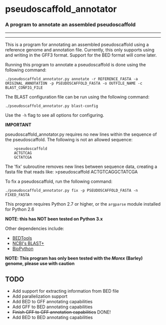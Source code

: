 # pseudoscaffold_annotator
### A program to annotate an assembled pseudoscaffold
___
___

This is a program for annotating an assembled pseudoscaffold using a reference genome and annotation file. Currently, this only supports using and writing in the GFF3 format. Support for the BED format will come later.

Running this program to annotate a pseudoscaffold is done using the following command:

```shell
./pseudoscaffold_annotator.py annotate -r REFERENCE_FASTA -a ORIGINAL_ANNOTATION -p PSEUDOSCAFFOLD_FASTA -o OUTFILE_NAME -c BLAST_CONFIG_FILE
```

The BLAST configuration file can be run using the following command:

```shell
./pseudoscaffold_annotator.py blast-config
```
Use the `-h` flag to see all options for configuring.

**IMPORTANT**

pseudoscaffold_annotator.py requires no new lines within the sequence of the pseudoscaffold. The following is not an allowed sequence:

        >pseudoscaffold
        ACTGTCAG
        GCTATCGA

The 'fix' subroutine removes new lines
between sequence data, creating a fasta
file that reads like:
        >pseudoscaffold
        ACTGTCAGGCTATCGA

To fix a pseudoscaffold, run the following command:

```shell
./pseudoscaffold_annotator.py fix -p PSEUDOSCAFFOLD_FASTA -n FIXED_FASTA
```

This program requires Python 2.7 or higher, or the `argparse` module installed for Python 2.6

**NOTE: this has NOT been tested on Python 3.x**

Other dependencies include:
 - [BEDTools](http://bedtools.readthedocs.org/en/latest/)
 - [NCBI's BLAST+](http://blast.ncbi.nlm.nih.gov/Blast.cgi?PAGE_TYPE=BlastDocs&DOC_TYPE=Download)
 - [BioPython](http://biopython.org/wiki/Main_Page)

**NOTE: This program has only been tested with the _Morex_ (Barley) genome, please use with caution**

## TODO

 - Add support for extracting information from BED file
 - Add parallelization support
 - Add BED to GFF annotating capabilities
 - Add GFF to BED annotating capabilities
 - ~~Finish GFF to GFF annotation capabilities~~ DONE!
 - Add BED to BED annotating capabilities